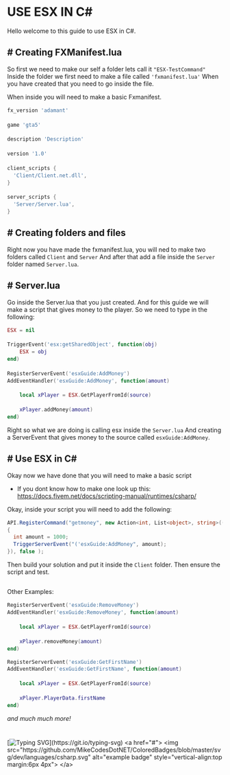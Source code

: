 

# USE ESX IN C#
Hello welcome to this guide to use ESX in C#.

## # Creating FXManifest.lua 
So first we need to make our self a folder lets call it `"ESX-TestCommand"`
Inside the folder we first need to make a file called `'fxmanifest.lua'`
When you have created that you need to go inside the file.

When inside you will need to make a basic Fxmanifest.
```lua
fx_version 'adamant'

game 'gta5'

description 'Description'

version '1.0'

client_scripts {
  'Client/Client.net.dll',
}

server_scripts {
  'Server/Server.lua',
}
```
## # Creating folders and files
Right now you have made the fxmanifest.lua, you will ned to make two folders called `Client` and `Server`
And after that add a file inside the `Server` folder named `Server.lua`.

## # Server.lua 
Go inside the Server.lua that you just created.
And for this guide we will make a script that gives money to the player.
So we need to type in the following:
```lua
ESX = nil

TriggerEvent('esx:getSharedObject', function(obj)
    ESX = obj
end)

RegisterServerEvent('esxGuide:AddMoney')
AddEventHandler('esxGuide:AddMoney', function(amount)

    local xPlayer = ESX.GetPlayerFromId(source)

    xPlayer.addMoney(amount) 
end)

```
Right so what we are doing is calling esx inside the `Server.lua`
And creating a ServerEvent that gives money to the source called ```esxGuide:AddMoney```.

## # Use ESX in C#
Okay now we have done that you will need to make a basic script 
- If you dont know how to make one look up this: https://docs.fivem.net/docs/scripting-manual/runtimes/csharp/

Okay, inside your script you will need to add the following:
```c#
API.RegisterCommand("getmoney", new Action<int, List<object>, string>((source, args, rawCommand) =>
{
  int amount = 1000;
  TriggerServerEvent("('esxGuide:AddMoney", amount);
}), false );

```

Then build your solution and put it inside the `Client` folder. 
Then ensure the script and test.


##
Other Examples:
```lua
RegisterServerEvent('esxGuide:RemoveMoney')
AddEventHandler('esxGuide:RemoveMoney', function(amount)

    local xPlayer = ESX.GetPlayerFromId(source)

    xPlayer.removeMoney(amount)
end)
```

```lua
RegisterServerEvent('esxGuide:GetFirstName')
AddEventHandler('esxGuide:GetFirstName', function(amount)

    local xPlayer = ESX.GetPlayerFromId(source)

    xPlayer.PlayerData.firstName
end)
```
*and much much more!*
#
[![Typing SVG](https://readme-typing-svg.demolab.com/?lines=Contact+me+on;@ledepede1+on+discord.)](https://git.io/typing-svg)
 <a href="#">
    <img src="https://github.com/MikeCodesDotNET/ColoredBadges/blob/master/svg/dev/languages/csharp.svg" alt="example badge" style="vertical-align:top margin:6px 4px">
  </a>  
  
